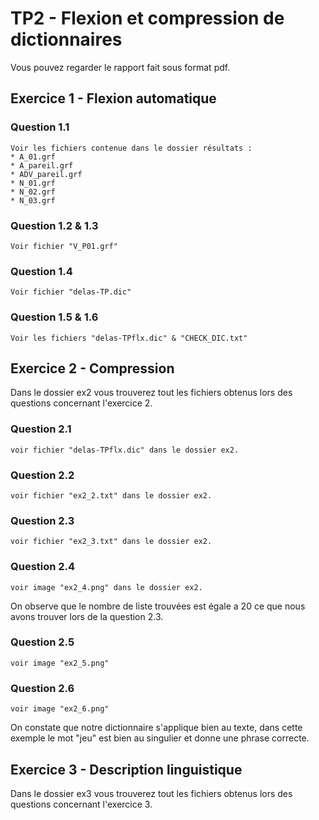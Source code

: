 # TP2 - Flexion et compression de dictionnaires

Vous pouvez regarder le rapport fait sous format pdf.

## Exercice 1 - Flexion automatique

### Question 1.1

    Voir les fichiers contenue dans le dossier résultats : 
    * A_01.grf
    * A_pareil.grf
    * ADV_pareil.grf
    * N_01.grf
    * N_02.grf
    * N_03.grf

### Question 1.2 & 1.3

    Voir fichier "V_P01.grf"

### Question 1.4

    Voir fichier "delas-TP.dic"

### Question 1.5 & 1.6

    Voir les fichiers "delas-TPflx.dic" & "CHECK_DIC.txt"

## Exercice 2 - Compression

Dans le dossier ex2 vous trouverez tout les fichiers obtenus lors des questions concernant l'exercice 2.

### Question 2.1

    voir fichier "delas-TPflx.dic" dans le dossier ex2.

### Question 2.2

    voir fichier "ex2_2.txt" dans le dossier ex2.

### Question 2.3

    voir fichier "ex2_3.txt" dans le dossier ex2.

### Question 2.4

    voir image "ex2_4.png" dans le dossier ex2.

On observe que le nombre de liste trouvées est égale a 20 ce que nous avons trouver lors de la question 2.3.

### Question 2.5

    voir image "ex2_5.png"

### Question 2.6

    voir image "ex2_6.png"

On constate que notre dictionnaire s'applique bien au texte, dans cette exemple le mot "jeu" est bien au singulier et donne une phrase correcte. 

## Exercice 3 - Description linguistique

Dans le dossier ex3 vous trouverez tout les fichiers obtenus lors des questions concernant l'exercice 3.
